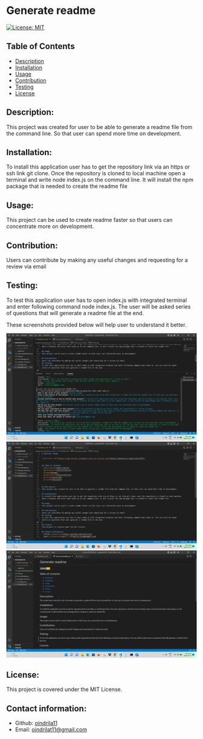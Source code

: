 # Generate readme

 [![License: MIT](https://img.shields.io/badge/License-MIT-yellow.svg)](https://opensource.org/licenses/MIT)
 

## Table of Contents
- [Description](#Description)
- [Installation](#Installation)
- [Usage](#Usage)
- [Contribution](#Contribution)
- [Testing](#Testing)
- [License](#License)


## Description:
This project was created for user to be able to generate a readme file from the command line. So that user can spend more time on development.

## Installation:
To install this application user has to get the repository link via an https or ssh link git clone. Once the repository is cloned to local machine open a terminal and write node index.js on the command line. It will install the npm package that is needed to create the readme file 

## Usage:
This project can be used to create readme faster so that users can concentrate more on development.

## Contribution:
Users can contribute by making any useful changes and requesting for a review via email
## Testing:
To test this application user has to open index.js with integrated terminal and enter following command node index.js. The user will be asked series of questions that will generate a readme file at the end.

These screenshots provided below will help user to understand it better. 

![](./Images/screenshot1.png)
![](./Images/screenshot2.png)
![](./Images/screenshot3.png)

## License:
This project is covered under the MIT License.

## Contact information:
- Github: [oindrila11](https://github.com/oindrila11)
- Email: [oindrilat11@gmail.com](mailto:user@example.com) 